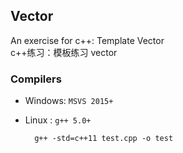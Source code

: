## Vector
An exercise for c++: Template Vector<br>
c++练习：模板练习 vector

### Compilers
* Windows:  `MSVS 2015+`
* Linux  :  `g++ 5.0+`<br>

        g++ -std=c++11 test.cpp -o test

